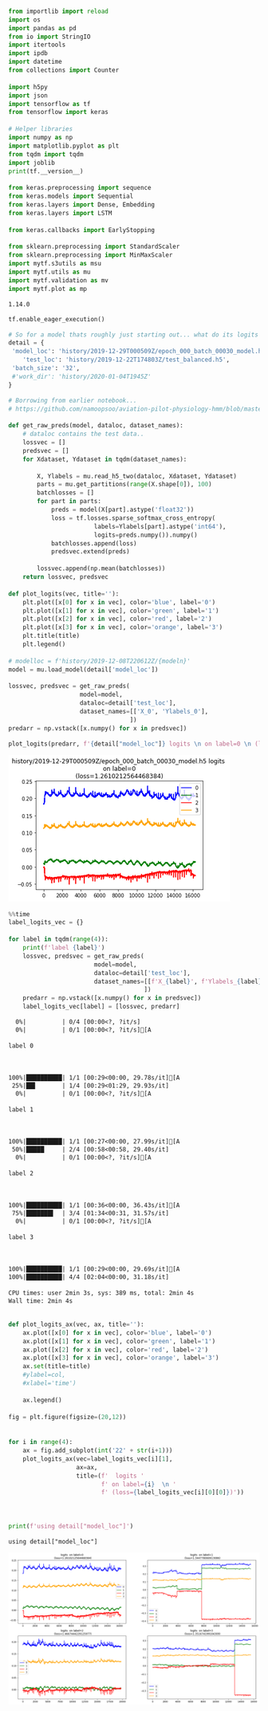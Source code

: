 

```python

from importlib import reload
import os
import pandas as pd
from io import StringIO
import itertools
import ipdb
import datetime
from collections import Counter

import h5py
import json
import tensorflow as tf
from tensorflow import keras

# Helper libraries
import numpy as np
import matplotlib.pyplot as plt
from tqdm import tqdm
import joblib
print(tf.__version__)

from keras.preprocessing import sequence
from keras.models import Sequential
from keras.layers import Dense, Embedding
from keras.layers import LSTM

from keras.callbacks import EarlyStopping

from sklearn.preprocessing import StandardScaler
from sklearn.preprocessing import MinMaxScaler
import mytf.s3utils as msu
import mytf.utils as mu
import mytf.validation as mv
import mytf.plot as mp
```

    1.14.0



```python
tf.enable_eager_execution()

```


```python
# So for a model thats roughly just starting out... what do its logits look like...
detail = {
 'model_loc': 'history/2019-12-29T000509Z/epoch_000_batch_00030_model.h5', 
    'test_loc': 'history/2019-12-22T174803Z/test_balanced.h5', 
 'batch_size': '32', 
 #'work_dir': 'history/2020-01-04T1945Z'
}

```


```python
# Borrowing from earlier notebook...
# https://github.com/namoopsoo/aviation-pilot-physiology-hmm/blob/master/notes/2019-12-01-loglossbook--update.md

def get_raw_preds(model, dataloc, dataset_names):
    # dataloc contains the test data..
    lossvec = []
    predsvec = []
    for Xdataset, Ydataset in tqdm(dataset_names):

        X, Ylabels = mu.read_h5_two(dataloc, Xdataset, Ydataset) 
        parts = mu.get_partitions(range(X.shape[0]), 100)
        batchlosses = []
        for part in parts:
            preds = model(X[part].astype('float32'))
            loss = tf.losses.sparse_softmax_cross_entropy(
                        labels=Ylabels[part].astype('int64'),
                        logits=preds.numpy()).numpy()
            batchlosses.append(loss)
            predsvec.extend(preds)

        lossvec.append(np.mean(batchlosses))
    return lossvec, predsvec

def plot_logits(vec, title=''):
    plt.plot([x[0] for x in vec], color='blue', label='0')
    plt.plot([x[1] for x in vec], color='green', label='1')
    plt.plot([x[2] for x in vec], color='red', label='2')
    plt.plot([x[3] for x in vec], color='orange', label='3')
    plt.title(title)
    plt.legend()
    
# modelloc = f'history/2019-12-08T220612Z/{modeln}'
model = mu.load_model(detail['model_loc'])

lossvec, predsvec = get_raw_preds(
                    model=model,
                    dataloc=detail['test_loc'],
                    dataset_names=[['X_0', 'Ylabels_0'],
                                  ])
predarr = np.vstack([x.numpy() for x in predsvec])
```


```python
plot_logits(predarr, f'{detail["model_loc"]} logits \n on label=0 \n (loss={lossvec[0]}) ')
```


![png](2020-01-10-confidence_files/2020-01-10-confidence_4_0.png)



```python
%%time
label_logits_vec = {}

for label in tqdm(range(4)):
    print(f'label {label}')
    lossvec, predsvec = get_raw_preds(
                        model=model,
                        dataloc=detail['test_loc'],
                        dataset_names=[[f'X_{label}', f'Ylabels_{label}'],
                                      ])
    predarr = np.vstack([x.numpy() for x in predsvec])
    label_logits_vec[label] = [lossvec, predarr]
```

      0%|          | 0/4 [00:00<?, ?it/s]
      0%|          | 0/1 [00:00<?, ?it/s][A

    label 0


    
    100%|██████████| 1/1 [00:29<00:00, 29.78s/it][A
     25%|██▌       | 1/4 [00:29<01:29, 29.93s/it]
      0%|          | 0/1 [00:00<?, ?it/s][A

    label 1


    
    100%|██████████| 1/1 [00:27<00:00, 27.99s/it][A
     50%|█████     | 2/4 [00:58<00:58, 29.40s/it]
      0%|          | 0/1 [00:00<?, ?it/s][A

    label 2


    
    100%|██████████| 1/1 [00:36<00:00, 36.43s/it][A
     75%|███████▌  | 3/4 [01:34<00:31, 31.57s/it]
      0%|          | 0/1 [00:00<?, ?it/s][A

    label 3


    
    100%|██████████| 1/1 [00:29<00:00, 29.69s/it][A
    100%|██████████| 4/4 [02:04<00:00, 31.18s/it]

    CPU times: user 2min 3s, sys: 389 ms, total: 2min 4s
    Wall time: 2min 4s


    



```python

def plot_logits_ax(vec, ax, title=''):
    ax.plot([x[0] for x in vec], color='blue', label='0')
    ax.plot([x[1] for x in vec], color='green', label='1')
    ax.plot([x[2] for x in vec], color='red', label='2')
    ax.plot([x[3] for x in vec], color='orange', label='3')
    ax.set(title=title)
    #ylabel=col,
    #xlabel='time')

    ax.legend()

fig = plt.figure(figsize=(20,12))


for i in range(4):
    ax = fig.add_subplot(int('22' + str(i+1)))
    plot_logits_ax(vec=label_logits_vec[i][1], 
                   ax=ax, 
                   title=(f'  logits '
                          f' on label={i}  \n '
                          f' (loss={label_logits_vec[i][0][0]})'))

                   

print(f'using detail["model_loc"]')

```

    using detail["model_loc"]



![png](2020-01-10-confidence_files/2020-01-10-confidence_6_1.png)



```python

```
